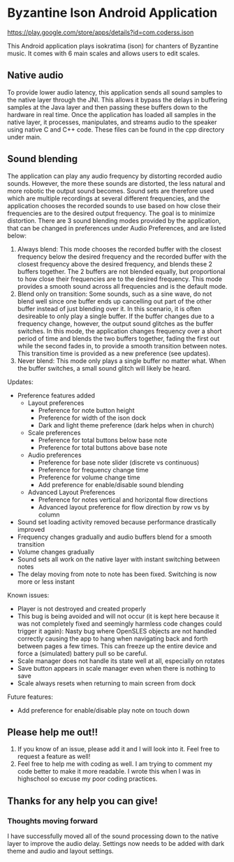 # Byzantine Ison Android Application
https://play.google.com/store/apps/details?id=com.coderss.ison

This Android application plays isokratima (ison) for chanters of Byzantine music.
It comes with 6 main scales and allows users to edit scales.

## Native audio
To provide lower audio latency, this application sends all sound samples to the native layer through the JNI.
This allows it bypass the delays in buffering samples at the Java layer and then passing these buffers down to the hardware in real time.
Once the application has loaded all samples in the native layer, it processes, manipulates, and streams audio to the speaker using native C and C++ code.
These files can be found in the cpp directory under main.

## Sound blending
The application can play any audio frequency by distorting recorded audio sounds.
However, the more these sounds are distorted, the less natural and more robotic the output sound becomes.
Sound sets are therefore used which are multiple recordings at several different frequencies, and the application chooses the recorded sounds to use based on how close their frequencies are to the desired output frequency.
The goal is to minimize distortion.
There are 3 sound blending modes provided by the application, that can be changed in preferences under Audio Preferences, and are listed below:

1. Always blend: This mode chooses the recorded buffer with the closest frequency below the desired frequency and the recorded buffer with the closest frequency above the desired frequency, and blends these 2 buffers together. The 2 buffers are not blended equally, but proportional to how close their frequencies are to the desired frequency. This mode provides a smooth sound across all frequencies and is the default mode.
2. Blend only on transition: Some sounds, such as a sine wave, do not blend well since one buffer ends up cancelling out part of the other buffer instead of just blending over it. In this scenario, it is often desireable to only play a single buffer. If the buffer changes due to a frequency change, however, the output sound glitches as the buffer switches. In this mode, the application changes frequency over a short period of time and blends the two buffers together, fading the first out while the second fades in, to provide a smooth transition between notes. This transition time is provided as a new preference (see updates).
3. Never blend: This mode only plays a single buffer no matter what. When the buffer switches, a small sound glitch will likely be heard.

Updates:

* Preference features added
  * Layout preferences
    * Preference for note button height
    * Preference for width of the ison dock
    * Dark and light theme preference (dark helps when in church)
  * Scale preferences
    * Preference for total buttons below base note
    * Preference for total buttons above base note
  * Audio preferences
    * Preference for base note slider (discrete vs continuous)
    * Preference for frequency change time
    * Preference for volume change time
    * Add preference for enable/disable sound blending
  * Advanced Layout Preferences
    * Preference for notes vertical and horizontal flow directions
    * Advanced layout preference for flow direction by row vs by column
* Sound set loading activity removed because performance drastically improved
* Frequency changes gradually and audio buffers blend for a smooth transition
* Volume changes gradually
* Sound sets all work on the native layer with instant switching between notes
* The delay moving from note to note has been fixed. Switching is now more or less instant

Known issues:

* Player is not destroyed and created properly
* This bug is being avoided and will not occur (it is kept here because it was not completely fixed and seemingly harmless code changes could trigger it again): Nasty bug where OpenSLES objects are not handled correctly causing the app to hang when navigating back and forth between pages a few times. This can freeze up the entire device and force a (simulated) battery pull so be careful.
* Scale manager does not handle its state well at all, especially on rotates
* Save button appears in scale manager even when there is nothing to save
* Scale always resets when returning to main screen from dock

Future features:

* Add preference for enable/disable play note on touch down

## Please help me out!!
1. If you know of an issue, please add it and I will look into it. Feel free to request a feature as well!
1. Feel free to help me with coding as well. I am trying to comment my code better to make it more readable. I wrote this when I was in highschool so excuse my poor coding practices.

## Thanks for any help you can give!

### Thoughts moving forward
I have successfully moved all of the sound processing down to the native layer to improve the audio delay. Settings now needs to be added with dark theme and audio and layout settings.
